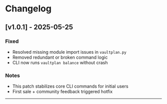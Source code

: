 # Changelog

## [v1.0.1] - 2025-05-25
### Fixed
- Resolved missing module import issues in `vaultplan.py`
- Removed redundant or broken command logic
- CLI now runs `vaultplan balance` without crash

### Notes
- This patch stabilizes core CLI commands for initial users
- First sale + community feedback triggered hotfix

---
